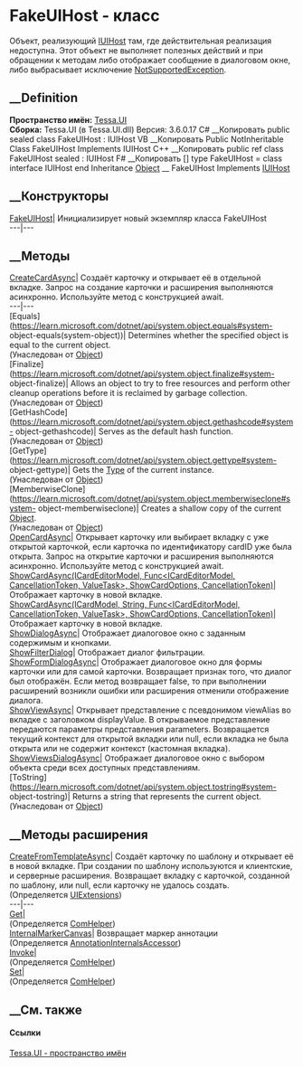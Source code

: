 # FakeUIHost - класс
Объект, реализующий [IUIHost](T_Tessa_UI_IUIHost.htm) там, где действительная
реализация недоступна. Этот объект не выполняет полезных действий и при
обращении к методам либо отображает сообщение в диалоговом окне, либо
выбрасывает исключение
[NotSupportedException](https://learn.microsoft.com/dotnet/api/system.notsupportedexception).
## __Definition
 **Пространство имён:** [Tessa.UI](N_Tessa_UI.htm)  
 **Сборка:** Tessa.UI (в Tessa.UI.dll) Версия: 3.6.0.17
C# __Копировать
     public sealed class FakeUIHost : IUIHost
VB __Копировать
     Public NotInheritable Class FakeUIHost
    	Implements IUIHost
C++ __Копировать
     public ref class FakeUIHost sealed : IUIHost
F# __Копировать
     [<SealedAttribute>]
    type FakeUIHost = 
        class
            interface IUIHost
        end
Inheritance
    [Object](https://learn.microsoft.com/dotnet/api/system.object) __ FakeUIHost
Implements
    [IUIHost](T_Tessa_UI_IUIHost.htm)
##  __Конструкторы
[FakeUIHost](M_Tessa_UI_FakeUIHost__ctor.htm)| Инициализирует новый экземпляр
класса FakeUIHost  
---|---  
##  __Методы
[CreateCardAsync](M_Tessa_UI_FakeUIHost_CreateCardAsync.htm)|  Создаёт
карточку и открывает её в отдельной вкладке. Запрос на создание карточки и
расширения выполняются асинхронно. Используйте метод с конструкцией await.  
---|---  
[Equals](https://learn.microsoft.com/dotnet/api/system.object.equals#system-
object-equals\(system-object\))| Determines whether the specified object is
equal to the current object.  
(Унаследован от
[Object](https://learn.microsoft.com/dotnet/api/system.object))  
[Finalize](https://learn.microsoft.com/dotnet/api/system.object.finalize#system-
object-finalize)| Allows an object to try to free resources and perform other
cleanup operations before it is reclaimed by garbage collection.  
(Унаследован от
[Object](https://learn.microsoft.com/dotnet/api/system.object))  
[GetHashCode](https://learn.microsoft.com/dotnet/api/system.object.gethashcode#system-
object-gethashcode)| Serves as the default hash function.  
(Унаследован от
[Object](https://learn.microsoft.com/dotnet/api/system.object))  
[GetType](https://learn.microsoft.com/dotnet/api/system.object.gettype#system-
object-gettype)| Gets the
[Type](https://learn.microsoft.com/dotnet/api/system.type) of the current
instance.  
(Унаследован от
[Object](https://learn.microsoft.com/dotnet/api/system.object))  
[MemberwiseClone](https://learn.microsoft.com/dotnet/api/system.object.memberwiseclone#system-
object-memberwiseclone)| Creates a shallow copy of the current
[Object](https://learn.microsoft.com/dotnet/api/system.object).  
(Унаследован от
[Object](https://learn.microsoft.com/dotnet/api/system.object))  
[OpenCardAsync](M_Tessa_UI_FakeUIHost_OpenCardAsync.htm)|  Открывает карточку
или выбирает вкладку с уже открытой карточкой, если карточка по идентификатору
cardID уже была открыта. Запрос на открытие карточки и расширения выполняются
асинхронно. Используйте метод с конструкцией await.  
[ShowCardAsync(ICardEditorModel, Func<ICardEditorModel, CancellationToken,
ValueTask<Boolean>>, ShowCardOptions,
CancellationToken)](M_Tessa_UI_FakeUIHost_ShowCardAsync.htm)| Отображает
карточку в новой вкладке.  
[ShowCardAsync(ICardModel, String, Func<ICardEditorModel, CancellationToken,
ValueTask<Boolean>>, ShowCardOptions,
CancellationToken)](M_Tessa_UI_FakeUIHost_ShowCardAsync_1.htm)| Отображает
карточку в новой вкладке.  
[ShowDialogAsync](M_Tessa_UI_FakeUIHost_ShowDialogAsync.htm)| Отображает
диалоговое окно с заданным содержимым и кнопками.  
[ShowFilterDialog](M_Tessa_UI_FakeUIHost_ShowFilterDialog.htm)| Отображает
диалог фильтрации.  
[ShowFormDialogAsync](M_Tessa_UI_FakeUIHost_ShowFormDialogAsync.htm)|
Отображает диалоговое окно для формы карточки или для самой карточки.
Возвращает признак того, что диалог был отображён. Если метод возвращает
false, то при выполнении расширений возникли ошибки или расширения отменили
отображение диалога.  
[ShowViewAsync](M_Tessa_UI_FakeUIHost_ShowViewAsync.htm)|  Открывает
представление с псевдонимом viewAlias во вкладке с заголовком displayValue. В
открываемое представление передаются параметры представления parameters.
Возвращается текущий контекст для открытой вкладки или null, если вкладка не
была открыта или не содержит контекст (кастомная вкладка).  
[ShowViewsDialogAsync](M_Tessa_UI_FakeUIHost_ShowViewsDialogAsync.htm)|
Отображает диалоговое окно с выбором объекта среди всех доступных
представлениям.  
[ToString](https://learn.microsoft.com/dotnet/api/system.object.tostring#system-
object-tostring)| Returns a string that represents the current object.  
(Унаследован от
[Object](https://learn.microsoft.com/dotnet/api/system.object))  
##  __Методы расширения
[CreateFromTemplateAsync](M_Tessa_UI_UIExtensions_CreateFromTemplateAsync_1.htm)|
Создаёт карточку по шаблону и открывает её в новой вкладке. При создании по
шаблону используются и клиентские, и серверные расширения. Возвращает вкладку
с карточкой, созданной по шаблону, или null, если карточку не удалось создать.  
(Определяется [UIExtensions](T_Tessa_UI_UIExtensions.htm))  
---|---  
[Get](M_Tessa_Extensions_Default_Client_EDS_ComHelper_Get.htm)|  
(Определяется
[ComHelper](T_Tessa_Extensions_Default_Client_EDS_ComHelper.htm))  
[InternalMarkerCanvas](M_Tessa_UI_Views_Charting_Annotations_AnnotationInternalsAccessor_InternalMarkerCanvas.htm)|
Возвращает маркер аннотации  
(Определяется
[AnnotationInternalsAccessor](T_Tessa_UI_Views_Charting_Annotations_AnnotationInternalsAccessor.htm))  
[Invoke](M_Tessa_Extensions_Default_Client_EDS_ComHelper_Invoke.htm)|  
(Определяется
[ComHelper](T_Tessa_Extensions_Default_Client_EDS_ComHelper.htm))  
[Set](M_Tessa_Extensions_Default_Client_EDS_ComHelper_Set.htm)|  
(Определяется
[ComHelper](T_Tessa_Extensions_Default_Client_EDS_ComHelper.htm))  
##  __См. также
#### Ссылки
[Tessa.UI - пространство имён](N_Tessa_UI.htm)
